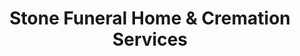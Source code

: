 ---
title: "Stone Funeral Home & Cremation Services"
url: /indian-river/stone-funeral-home-und-cremation-services/
shop: Bestattungen
---